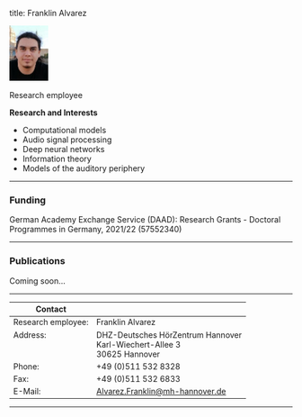 title: Franklin Alvarez 
<!--- publications_src:sina.bib --->


![Franklin Alvarez](Franklin2.jpg)


Research employee	


**Research and Interests**

* Computational models
* Audio signal processing
* Deep neural networks
* Information theory
* Models of the auditory periphery

---

### Funding
German Academy Exchange Service (DAAD): Research Grants - Doctoral Programmes in Germany, 2021/22 (57552340)

---

### Publications
Coming soon...

---

| Contact                 |                            |
| ------------------------|--------------------------- |
| Research employee:<br>          | Franklin Alvarez |
| Address: <br><br><br>   | DHZ-Deutsches HörZentrum Hannover<br> Karl-Wiechert-Allee 3 <br> 30625 Hannover |
| Phone:                  | +49 (0)511 532 8328 |
| Fax:                    | +49 (0)511 532 6833 |
| E-Mail:                 |<Alvarez.Franklin@mh-hannover.de>|

---
    



